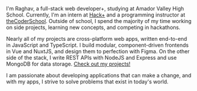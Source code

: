 I'm Raghav, a full-stack web developer+, studying at Amador Valley High School. Currently, I'm an intern at [Hack+](https://hackplus.io) and a programming instructor at [theCoderSchool](https://www.thecoderschool.com).
Outside of school, I spend the majority of my time working on side projects, learning new concepts, and competing in hackathons.

Nearly all of my projects are cross-platform web apps, written end-to-end in JavaScript and TypeScript.
I build modular, component-driven frontends in Vue and NuxtJS, and design them to perfection with Figma.
On the other side of the stack, I write REST APIs with NodeJS and Express and use MongoDB for data storage.
[Check out my projects!](/projects)

I am passionate about developing applications that can make a change, and with my apps, I strive to solve problems that exist in today's world.
